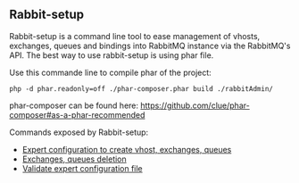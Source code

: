 Rabbit-setup
------------

Rabbit-setup is a command line tool to ease management of vhosts, exchanges, queues and bindings into RabbitMQ instance via the RabbitMQ's API.
The best way to use rabbit-setup is using phar file.

Use this commande line to compile phar of the project:

    php -d phar.readonly=off ./phar-composer.phar build ./rabbitAdmin/
    
phar-composer can be found here: https://github.com/clue/phar-composer#as-a-phar-recommended

Commands exposed by Rabbit-setup:

- [Expert configuration to create vhost, exchanges, queues](doc/config_expert_command.md)
- [Exchanges, queues deletion](doc/delete_command.md)
- [Validate expert configuration file](doc/validate_expert_command.md)

